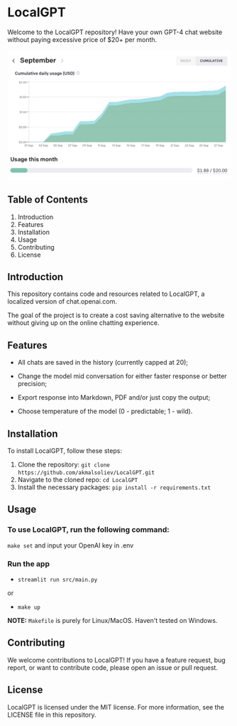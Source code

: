 # LocalGPT

Welcome to the LocalGPT repository!
Have your own GPT-4 chat website without paying excessive price of $20+ per
month.

![Monthly Spent on GPT-4](img/monthly_spending.png)

## Table of Contents
1. Introduction
2. Features
3. Installation
4. Usage
5. Contributing
6. License

## Introduction 
This repository contains code and resources related to LocalGPT,
a localized version of chat.openai.com. 

The goal of the project is to create a cost saving alternative to the website
without giving up on the online chatting experience.

## Features

* All chats are saved in the history (currently capped at 20);

* Change the model mid conversation for either faster response or better
  precision;

* Export response into Markdown, PDF and/or just copy the output;

* Choose temperature of the model (0 - predictable; 1 - wild).

## Installation 

To install LocalGPT, follow these steps:

1. Clone the repository: `git clone https://github.com/akmalsoliev/LocalGPT.git`
2. Navigate to the cloned repo: `cd LocalGPT`
3. Install the necessary packages: `pip install -r requirements.txt`

## Usage 

### To use LocalGPT, run the following command:

`make set` and input your OpenAI key in .env

### Run the app

- `streamlit run src/main.py`

or

- `make up`

**NOTE:** `Makefile` is purely for Linux/MacOS. Haven't tested on Windows.

## Contributing 

We welcome contributions to LocalGPT! If you have a feature
request, bug report, or want to contribute code, please open an issue or pull
request.

## License 
LocalGPT is licensed under the MIT license. For more
information, see the LICENSE file in this repository.

